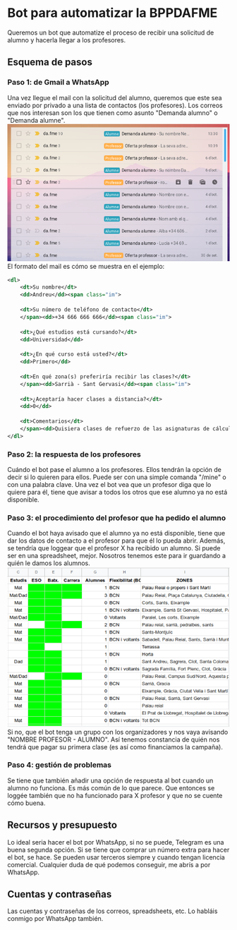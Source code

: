 # Bot para automatizar la BPPDAFME
Queremos un bot que automatize el proceso de recibir una solicitud de alumno y hacerla llegar a los profesores.

## Esquema de pasos
### Paso 1: de Gmail a WhatsApp
Una vez llegue el mail con la solicitud del alumno, queremos que este sea enviado por privado a una lista de contactos (los profesores).
Los correos que nos interesan son los que tienen como asunto "Demanda alumno" o "Demanda alumne".
![Lista de correos con diferentes asuntos](./img/README/borsadeprofesmail.png "Correo de la BPPDAFME")
El formato del mail es cómo se muestra en el ejemplo:
```xml
<dl>
    <dt>Su nombre</dt>
    <dd>Andreu</dd><span class="im">

    <dt>Su número de teléfono de contacto</dt>
    </span><dd>+34 666 666 666</dd><span class="im">

    <dt>¿Qué estudios está cursando?</dt>
    <dd>Universidad</dd>

    <dt>¿En qué curso está usted?</dt>
    <dd>Primero</dd>

    <dt>En qué zona(s) preferiría recibir las clases?</dt>
    </span><dd>Sarrià - Sant Gervasi</dd><span class="im">

    <dt>¿Aceptaría hacer clases a distancia?</dt>
    <dd>0</dd>

    <dt>Comentarios</dt>
    </span><dd>Quisiera clases de refuerzo de las asignaturas de cálculo y álgebra, que son las que más me cuestan de momento.</dd>
</dl>
```

### Paso 2: la respuesta de los profesores
Cuándo el bot pase el alumno a los profesores.
Ellos tendrán la opción de decir si lo quieren para ellos.
Puede ser con una simple comanda "/mine" o con una palabra clave.
Una vez el bot vea que un profesor diga que lo quiere para él, tiene que avisar a todos los otros que ese alumno ya no está disponible.

### Paso 3: el procedimiento del profesor que ha pedido el alumno
Cuando el bot haya avisado que el alumno ya no está disponible, tiene que dar los datos de contacto a el profesor para que él lo pueda abrir.
Además, se tendría que loggear que el profesor X ha recibido un alumno. 
Si puede ser en una spreadsheet, mejor. Nosotros tenemos este para ir guardando a quién le damos los alumnos.
![Google Spreadsheet con información sobre los profesores y sobre cuántos alumnos tienen](./img/README/excel-bppdafme.png "Google Spreadsheet con los alumnos")
Si no, que el bot tenga un grupo con los organizadores y nos vaya avisando "NOMBRE PROFESOR - ALUMNO".
Así tenemos constancia de quién nos tendrá que pagar su primera clase (es así como financiamos la campaña).

### Paso 4: gestión de problemas
Se tiene que también añadir una opción de respuesta al bot cuando un alumno no funciona.
Es más común de lo que parece.
Que entonces se loggée también que no ha funcionado para X profesor y que no se cuente cómo buena.

## Recursos y presupuesto
Lo ideal seria hacer el bot por WhatsApp, si no se puede, Telegram es una buena segunda opción.
Si se tiene que comprar un número extra para hacer el bot, se hace.
Se pueden usar terceros siempre y cuando tengan licencia comercial.
Cualquier duda de qué podemos conseguir, me abrís a por WhatsApp.

## Cuentas y contraseñas
Las cuentas y contraseñas de los correos, spreadsheets, etc. Lo habláis conmigo por WhatsApp también.
